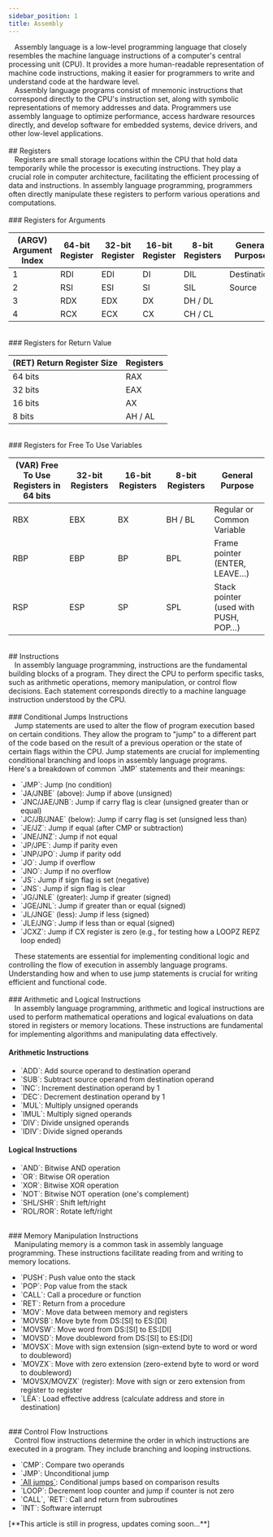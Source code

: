 ```yaml
---
sidebar_position: 1
title: Assembly
---
```


<link href="https://fonts.cdnfonts.com/css/poppins" rel="stylesheet"/>

<div style={{ fontFamily: 'Poppins, sans-serif' }}>
  <div>
    &nbsp; &nbsp;Assembly language is a <span style={{ color: 'var(--md-basic-highlight)' }}>low-level programming language</span> that closely resembles the machine language instructions of a computer's central processing unit (CPU). It provides a more human-readable representation of machine code instructions, making it easier for programmers to write and understand code at the hardware level.
  </div>
  <div>
    &nbsp; &nbsp;Assembly language programs consist of mnemonic instructions that correspond directly to the CPU's instruction set, along with symbolic representations of memory addresses and data. Programmers use assembly language to optimize performance, access hardware resources directly, and develop software for embedded systems, device drivers, and other low-level applications.
  </div>

  <br/>
  ## <span style={{ color: '#3366ff' }}>Registers</span>

  <div>
    &nbsp; &nbsp;Registers are small storage locations within the CPU that hold data temporarily while the processor is executing instructions. They play a crucial role in computer architecture, facilitating the efficient processing of data and instructions. In assembly language programming, programmers often directly manipulate these registers to perform various operations and computations.
  </div>

  <br/>
  ### <span style={{ color: '#30b05c' }}>Registers for Arguments</span>

  <table>
    <thead>
      <tr>
        <th>(ARGV) Argument Index</th>
        <th>64-bit Register</th>
        <th>32-bit Register</th>
        <th>16-bit Register</th>
        <th>8-bit Registers</th>
        <th>General Purpose</th>
      </tr>
    </thead>
    <tbody>
      <tr>
        <td>1</td>
        <td style={{ color: '#ff6666' }}>RDI</td>
        <td style={{ color: '#ff6666' }}>EDI</td>
        <td style={{ color: '#ff6666' }}>DI</td>
        <td style={{ color: '#ff6666' }}>DIL</td>
        <td>Destination</td>
      </tr>
      <tr>
        <td>2</td>
        <td style={{ color: '#ff6666' }}>RSI</td>
        <td style={{ color: '#ff6666' }}>ESI</td>
        <td style={{ color: '#ff6666' }}>SI</td>
        <td style={{ color: '#ff6666' }}>SIL</td>
        <td>Source</td>
      </tr>
      <tr>
        <td>3</td>
        <td style={{ color: '#ff6666' }}>RDX</td>
        <td style={{ color: '#ff6666' }}>EDX</td>
        <td style={{ color: '#ff6666' }}>DX</td>
        <td style={{ color: '#ff6666' }}>DH / DL</td>
        <td></td>
      </tr>
      <tr>
        <td>4</td>
        <td style={{ color: '#ff6666' }}>RCX</td>
        <td style={{ color: '#ff6666' }}>ECX</td>
        <td style={{ color: '#ff6666' }}>CX</td>
        <td style={{ color: '#ff6666' }}>CH / CL</td>
        <td></td>
      </tr>
    </tbody>
  </table>

  <br/>
  ### <span style={{ color: '#30b05c' }}>Registers for Return Value</span>

  <table>
    <thead>
      <tr>
        <th>(RET) Return Register Size</th>
        <th>Registers</th>
      </tr>
    </thead>
    <tbody>
      <tr>
        <td>64 bits</td>
        <td style={{ color: '#ff6666' }}>RAX</td>
      </tr>
      <tr>
        <td>32 bits</td>
        <td style={{ color: '#ff6666' }}>EAX</td>
      </tr>
      <tr>
        <td>16 bits</td>
        <td style={{ color: '#ff6666' }}>AX</td>
      </tr>
      <tr>
        <td>8 bits</td>
        <td style={{ color: '#ff6666' }}>AH / AL</td>
      </tr>
    </tbody>
  </table>

  <br/>
  ### <span style={{ color: '#30b05c' }}>Registers for Free To Use Variables</span>

  <table>
    <thead>
      <tr>
        <th>(VAR) Free To Use Registers in 64 bits</th>
        <th>32-bit Registers</th>
        <th>16-bit Registers</th>
        <th>8-bit Registers</th>
        <th>General Purpose</th>
      </tr>
    </thead>
    <tbody>
      <tr>
        <td style={{ color: '#ff6666' }}>RBX</td>
        <td style={{ color: '#ff6666' }}>EBX</td>
        <td style={{ color: '#ff6666' }}>BX</td>
        <td style={{ color: '#ff6666' }}>BH / BL</td>
        <td>Regular or Common Variable</td>
      </tr>
      <tr>
        <td style={{ color: '#ff6666' }}>RBP</td>
        <td style={{ color: '#ff6666' }}>EBP</td>
        <td style={{ color: '#ff6666' }}>BP</td>
        <td style={{ color: '#ff6666' }}>BPL</td>
        <td>Frame pointer (ENTER, LEAVE…)</td>
      </tr>
      <tr>
        <td style={{ color: '#ff6666' }}>RSP</td>
        <td style={{ color: '#ff6666' }}>ESP</td>
        <td style={{ color: '#ff6666' }}>SP</td>
        <td style={{ color: '#ff6666' }}>SPL</td>
        <td>Stack pointer (used with PUSH, POP…)</td>
      </tr>
    </tbody>
  </table>

  <br/>
  ## <span style={{ color: '#3366ff' }}>Instructions</span>

  <div>
    &nbsp; &nbsp;In assembly language programming, instructions are the fundamental building blocks of a program. They direct the CPU to perform specific tasks, such as arithmetic operations, memory manipulation, or control flow decisions. Each statement corresponds directly to a machine language instruction understood by the CPU.
  </div>

  <br/>
  ### <span style={{ color: '#30b05c' }}>Conditional Jumps Instructions</span>

  <div>
    &nbsp; &nbsp;Jump statements are used to alter the flow of program execution based on certain conditions. They allow the program to "jump" to a different part of the code based on the result of a previous operation or the state of certain flags within the CPU. Jump statements are crucial for implementing conditional branching and loops in assembly language programs.
  </div>

  <div>
    Here's a breakdown of common <span style={{ color: 'var(--md-basic-highlight)' }}>`JMP`</span> statements and their meanings:
  </div>

  <ul>
    <li><span style={{ color: 'var(--md-basic-highlight)' }}>`JMP`</span>: Jump (no condition)</li>
    <li><span style={{ color: 'var(--md-basic-highlight)' }}>`JA/JNBE`</span> (above): Jump if above (unsigned)</li>
    <li><span style={{ color: 'var(--md-basic-highlight)' }}>`JNC/JAE/JNB`</span>: Jump if carry flag is clear (unsigned greater than or equal)</li>
    <li><span style={{ color: 'var(--md-basic-highlight)' }}>`JC/JB/JNAE`</span> (below): Jump if carry flag is set (unsigned less than)</li>
    <li><span style={{ color: 'var(--md-basic-highlight)' }}>`JE/JZ`</span>: Jump if equal (after CMP or subtraction)</li>
    <li><span style={{ color: 'var(--md-basic-highlight)' }}>`JNE/JNZ`</span>: Jump if not equal</li>
    <li><span style={{ color: 'var(--md-basic-highlight)' }}>`JP/JPE`</span>: Jump if parity even</li>
    <li><span style={{ color: 'var(--md-basic-highlight)' }}>`JNP/JPO`</span>: Jump if parity odd</li>
    <li><span style={{ color: 'var(--md-basic-highlight)' }}>`JO`</span>: Jump if overflow</li>
    <li><span style={{ color: 'var(--md-basic-highlight)' }}>`JNO`</span>: Jump if no overflow</li>
    <li><span style={{ color: 'var(--md-basic-highlight)' }}>`JS`</span>: Jump if sign flag is set (negative)</li>
    <li><span style={{ color: 'var(--md-basic-highlight)' }}>`JNS`</span>: Jump if sign flag is clear</li>
    <li><span style={{ color: 'var(--md-basic-highlight)' }}>`JG/JNLE`</span> (greater): Jump if greater (signed)</li>
    <li><span style={{ color: 'var(--md-basic-highlight)' }}>`JGE/JNL`</span>: Jump if greater than or equal (signed)</li>
    <li><span style={{ color: 'var(--md-basic-highlight)' }}>`JL/JNGE`</span> (less): Jump if less (signed)</li>
    <li><span style={{ color: 'var(--md-basic-highlight)' }}>`JLE/JNG`</span>: Jump if less than or equal (signed)</li>
    <li><span style={{ color: 'var(--md-basic-highlight)' }}>`JCXZ`</span>: Jump if CX register is zero (e.g., for testing how a LOOPZ REPZ loop ended)</li>
  </ul>

  <div>
    &nbsp; &nbsp;These statements are essential for implementing conditional logic and controlling the flow of execution in assembly language programs. Understanding how and when to use jump statements is crucial for writing efficient and functional code.
  </div>

  <br/>
  ### <span style={{ color: '#30b05c' }}>Arithmetic and Logical Instructions</span>

  <div>
    &nbsp; &nbsp;In assembly language programming, arithmetic and logical instructions are used to perform mathematical operations and logical evaluations on data stored in registers or memory locations. These instructions are fundamental for implementing algorithms and manipulating data effectively.
  </div>

  <h4>Arithmetic Instructions</h4>
  <ul>
    <li><span style={{ color: 'var(--md-basic-highlight)' }}>`ADD`</span>: Add source operand to destination operand</li>
    <li><span style={{ color: 'var(--md-basic-highlight)' }}>`SUB`</span>: Subtract source operand from destination operand</li>
    <li><span style={{ color: 'var(--md-basic-highlight)' }}>`INC`</span>: Increment destination operand by 1</li>
    <li><span style={{ color: 'var(--md-basic-highlight)' }}>`DEC`</span>: Decrement destination operand by 1</li>
    <li><span style={{ color: 'var(--md-basic-highlight)' }}>`MUL`</span>: Multiply unsigned operands</li>
    <li><span style={{ color: 'var(--md-basic-highlight)' }}>`IMUL`</span>: Multiply signed operands</li>
    <li><span style={{ color: 'var(--md-basic-highlight)' }}>`DIV`</span>: Divide unsigned operands</li>
    <li><span style={{ color: 'var(--md-basic-highlight)' }}>`IDIV`</span>: Divide signed operands</li>
  </ul>

  <h4>Logical Instructions</h4>
  <ul>
    <li><span style={{ color: 'var(--md-basic-highlight)' }}>`AND`</span>: Bitwise AND operation</li>
    <li><span style={{ color: 'var(--md-basic-highlight)' }}>`OR`</span>: Bitwise OR operation</li>
    <li><span style={{ color: 'var(--md-basic-highlight)' }}>`XOR`</span>: Bitwise XOR operation</li>
    <li><span style={{ color: 'var(--md-basic-highlight)' }}>`NOT`</span>: Bitwise NOT operation (one's complement)</li>
    <li><span style={{ color: 'var(--md-basic-highlight)' }}>`SHL/SHR`</span>: Shift left/right</li>
    <li><span style={{ color: 'var(--md-basic-highlight)' }}>`ROL/ROR`</span>: Rotate left/right</li>
  </ul>

  <br/>
  ### <span style={{ color: '#30b05c' }}>Memory Manipulation Instructions</span>

  <div>
    &nbsp; &nbsp;Manipulating memory is a common task in assembly language programming. These instructions facilitate reading from and writing to memory locations.
  </div>

  <ul>
    <li><span style={{ color: 'var(--md-basic-highlight)' }}>`PUSH`</span>: Push value onto the stack</li>
    <li><span style={{ color: 'var(--md-basic-highlight)' }}>`POP`</span>: Pop value from the stack</li>
    <li><span style={{ color: 'var(--md-basic-highlight)' }}>`CALL`</span>: Call a procedure or function</li>
    <li><span style={{ color: 'var(--md-basic-highlight)' }}>`RET`</span>: Return from a procedure</li>
    <li><span style={{ color: 'var(--md-basic-highlight)' }}>`MOV`</span>: Move data between memory and registers</li>
    <li><span style={{ color: 'var(--md-basic-highlight)' }}>`MOVSB`</span>: Move byte from DS:[SI] to ES:[DI]</li>
    <li><span style={{ color: 'var(--md-basic-highlight)' }}>`MOVSW`</span>: Move word from DS:[SI] to ES:[DI]</li>
    <li><span style={{ color: 'var(--md-basic-highlight)' }}>`MOVSD`</span>: Move doubleword from DS:[SI] to ES:[DI]</li>
    <li><span style={{ color: 'var(--md-basic-highlight)' }}>`MOVSX`</span>: Move with sign extension (sign-extend byte to word or word to doubleword)</li>
    <li><span style={{ color: 'var(--md-basic-highlight)' }}>`MOVZX`</span>: Move with zero extension (zero-extend byte to word or word to doubleword)</li>
    <li><span style={{ color: 'var(--md-basic-highlight)' }}>`MOVSX/MOVZX`</span> (register): Move with sign or zero extension from register to register</li>
    <li><span style={{ color: 'var(--md-basic-highlight)' }}>`LEA`</span>: Load effective address (calculate address and store in destination)</li>
  </ul>

  <br/>
  ### <span style={{ color: '#30b05c' }}>Control Flow Instructions</span>

  <div>
    &nbsp; &nbsp;Control flow instructions determine the order in which instructions are executed in a program. They include branching and looping instructions.
  </div>

  <ul>
    <li><span style={{ color: 'var(--md-basic-highlight)' }}>`CMP`</span>: Compare two operands</li>
    <li><span style={{ color: 'var(--md-basic-highlight)' }}>`JMP`</span>: Unconditional jump</li>
    <li><a href="/docs/Global%20Dictionnary/Global%20Dictionnary/Assembly#conditionnal-jumps-instructions" style={{ color: 'var(--md-basic-highlight)' }}>`All jumps`</a>: Conditional jumps based on comparison results</li>
    <li><span style={{ color: 'var(--md-basic-highlight)' }}>`LOOP`</span>: Decrement loop counter and jump if counter is not zero</li>
    <li><span style={{ color: 'var(--md-basic-highlight)' }}>`CALL`, `RET`</span>: Call and return from subroutines</li>
    <li><span style={{ color: 'var(--md-basic-highlight)' }}>`INT`</span>: Software interrupt</li>
  </ul>

  <div>
    [**This article is still in progress, updates coming soon...**]
  </div>
</div>
